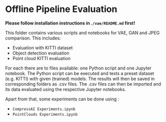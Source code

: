 # Offline Pipeline Evaluation
**Please follow installation instructions in .``/vae/README.md`` first!**

This folder contains various scripts and notebooks for VAE, GAN and JPEG comparison.
This includes:
- Evaluation with KITTI dataset
- Object detection evaluation
- Point cloud KITTI evaluation

For each there are to files available: one Python script and one Jupyter notebook. The Python script can be executed and tests a preset dataset (e.g. KITTI) with given (trained) models. The results will then be saved in corresponding folders as .csv files. The .csv files can then be imported and its data evaluated using the respective Jupyter notebooks.

Apart from that, some experiments can be done using 
:
- ``CompressAI Experiments.ipynb``
- ``PointClouds Experiments.ipynb``